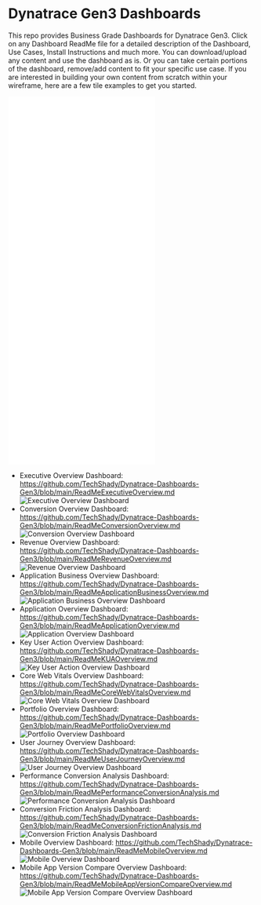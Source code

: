 # Dynatrace Gen3 Dashboards

This repo provides Business Grade Dashboards for Dynatrace Gen3. Click on any Dashboard ReadMe file for a detailed description of the Dashboard, Use Cases, Install Instructions and much more. You can download/upload any content and use the dashboard as is. Or you can take certain portions of the dashboard, remove/add content to fit your specific use case. If you are interested in building your own content from scratch within your wireframe, here are a few tile examples to get you started.

![Single Value](SingleValue.json) 
![Table](Table.json) 
![Categorical Bar Chart](CBC.json) 
![Timeseries Chart](TSC.json) 
![Pie Chart](PC.json) 

- Executive Overview Dashboard: https://github.com/TechShady/Dynatrace-Dashboards-Gen3/blob/main/ReadMeExecutiveOverview.md
![Executive Overview Dashboard](ExecutiveOverview.png)
- Conversion Overview Dashboard: https://github.com/TechShady/Dynatrace-Dashboards-Gen3/blob/main/ReadMeConversionOverview.md
![Conversion Overview Dashboard](ConversionOverview.png)
- Revenue Overview Dashboard: https://github.com/TechShady/Dynatrace-Dashboards-Gen3/blob/main/ReadMeRevenueOverview.md
![Revenue Overview Dashboard](RevenueOverview.png)
- Application Business Overview Dashboard: https://github.com/TechShady/Dynatrace-Dashboards-Gen3/blob/main/ReadMeApplicationBusinessOverview.md
![Application Business Overview Dashboard](ApplicationBusinessOverview.png)
- Application Overview Dashboard: https://github.com/TechShady/Dynatrace-Dashboards-Gen3/blob/main/ReadMeApplicationOverview.md
![Application Overview Dashboard](ApplicationOverview.png)
- Key User Action Overview Dashboard: https://github.com/TechShady/Dynatrace-Dashboards-Gen3/blob/main/ReadMeKUAOverview.md
![Key User Action Overview Dashboard](KUAOverview.png)
- Core Web Vitals Overview Dashboard: https://github.com/TechShady/Dynatrace-Dashboards-Gen3/blob/main/ReadMeCoreWebVitalsOverview.md
![Core Web Vitals Overview Dashboard](CoreWebVitalsOverview.png)
- Portfolio Overview Dashboard: https://github.com/TechShady/Dynatrace-Dashboards-Gen3/blob/main/ReadMePortfolioOverview.md
![Portfolio Overview Dashboard](PortfolioOverview.png)
- User Journey Overview Dashboard: https://github.com/TechShady/Dynatrace-Dashboards-Gen3/blob/main/ReadMeUserJourneyOverview.md
![User Journey Overview Dashboard](UserJourneyOverview.png)
- Performance Conversion Analysis Dashboard: https://github.com/TechShady/Dynatrace-Dashboards-Gen3/blob/main/ReadMePerformanceConversionAnalysis.md
![Performance Conversion Analysis Dashboard](PerformanceConversionAnalysis.png)
- Conversion Friction Analysis Dashboard: https://github.com/TechShady/Dynatrace-Dashboards-Gen3/blob/main/ReadMeConversionFrictionAnalysis.md
![Conversion Friction Analysis Dashboard](ConversionFrictionAnalysis.png)
- Mobile Overview Dashboard: https://github.com/TechShady/Dynatrace-Dashboards-Gen3/blob/main/ReadMeMobileOverview.md
![Mobile Overview Dashboard](MobileOverview.png)
- Mobile App Version Compare Overview Dashboard: https://github.com/TechShady/Dynatrace-Dashboards-Gen3/blob/main/ReadMeMobileAppVersionCompareOverview.md
![Mobile App Version Compare Overview Dashboard](MobileAppVersionCompareOverview.png)
